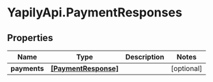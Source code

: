 # YapilyApi.PaymentResponses

## Properties

Name | Type | Description | Notes
------------ | ------------- | ------------- | -------------
**payments** | [**[PaymentResponse]**](PaymentResponse.md) |  | [optional] 


